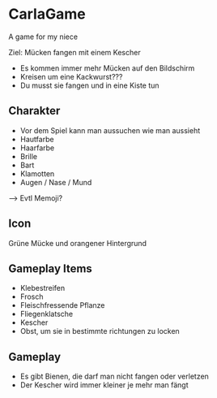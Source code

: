 # CarlaGame
A game for my niece

Ziel: Mücken fangen mit einem Kescher

- Es kommen immer mehr Mücken auf den Bildschirm
- Kreisen um eine Kackwurst???
- Du musst sie fangen und in eine Kiste tun

## Charakter

- Vor dem Spiel kann man aussuchen wie man aussieht
- Hautfarbe
- Haarfarbe
- Brille
- Bart
- Klamotten
- Augen / Nase / Mund

--> Evtl Memoji?

## Icon

Grüne Mücke und orangener Hintergrund

## Gameplay Items

- Klebestreifen
- Frosch
- Fleischfressende Pflanze
- Fliegenklatsche
- Kescher
- Obst, um sie in bestimmte richtungen zu locken

## Gameplay

- Es gibt Bienen, die darf man nicht fangen oder verletzen
- Der Kescher wird immer kleiner je mehr man fängt




